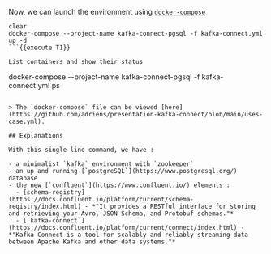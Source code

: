 
Now, we can launch the environment using [`docker-compose`](https://docs.docker.com/compose/)

```
clear
docker-compose --project-name kafka-connect-pgsql -f kafka-connect.yml up -d
```{{execute T1}}

List containers and show their status

```
docker-compose --project-name kafka-connect-pgsql -f kafka-connect.yml ps
```{{execute T1}}

> The `docker-compose` file can be viewed [here](https://github.com/adriens/presentation-kafka-connect/blob/main/uses-case.yml).

## Explanations

With this single line command, we have :

- a minimalist `kafka` environment with `zookeeper`
- an up and running [`postgreSQL`](https://www.postgresql.org/) database
- the new [`confluent`](https://www.confluent.io/) elements :
  - [schema-registry](https://docs.confluent.io/platform/current/schema-registry/index.html) - *"It provides a RESTful interface for storing and retrieving your Avro, JSON Schema, and Protobuf schemas."*
  - [`kafka-connect`](https://docs.confluent.io/platform/current/connect/index.html) - *"Kafka Connect is a tool for scalably and reliably streaming data between Apache Kafka and other data systems."*

